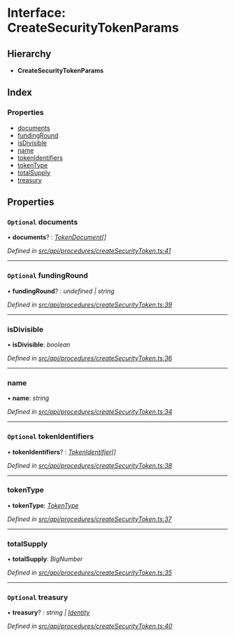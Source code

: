 # Interface: CreateSecurityTokenParams

## Hierarchy

* **CreateSecurityTokenParams**

## Index

### Properties

* [documents](api_procedures.createsecuritytokenparams.md#optional-documents)
* [fundingRound](api_procedures.createsecuritytokenparams.md#optional-fundinground)
* [isDivisible](api_procedures.createsecuritytokenparams.md#isdivisible)
* [name](api_procedures.createsecuritytokenparams.md#name)
* [tokenIdentifiers](api_procedures.createsecuritytokenparams.md#optional-tokenidentifiers)
* [tokenType](api_procedures.createsecuritytokenparams.md#tokentype)
* [totalSupply](api_procedures.createsecuritytokenparams.md#totalsupply)
* [treasury](api_procedures.createsecuritytokenparams.md#optional-treasury)

## Properties

### `Optional` documents

• **documents**? : *[TokenDocument](types.tokendocument.md)[]*

*Defined in [src/api/procedures/createSecurityToken.ts:41](https://github.com/PolymathNetwork/polymesh-sdk/blob/7e9a732/src/api/procedures/createSecurityToken.ts#L41)*

___

### `Optional` fundingRound

• **fundingRound**? : *undefined | string*

*Defined in [src/api/procedures/createSecurityToken.ts:39](https://github.com/PolymathNetwork/polymesh-sdk/blob/7e9a732/src/api/procedures/createSecurityToken.ts#L39)*

___

###  isDivisible

• **isDivisible**: *boolean*

*Defined in [src/api/procedures/createSecurityToken.ts:36](https://github.com/PolymathNetwork/polymesh-sdk/blob/7e9a732/src/api/procedures/createSecurityToken.ts#L36)*

___

###  name

• **name**: *string*

*Defined in [src/api/procedures/createSecurityToken.ts:34](https://github.com/PolymathNetwork/polymesh-sdk/blob/7e9a732/src/api/procedures/createSecurityToken.ts#L34)*

___

### `Optional` tokenIdentifiers

• **tokenIdentifiers**? : *[TokenIdentifier](types.tokenidentifier.md)[]*

*Defined in [src/api/procedures/createSecurityToken.ts:38](https://github.com/PolymathNetwork/polymesh-sdk/blob/7e9a732/src/api/procedures/createSecurityToken.ts#L38)*

___

###  tokenType

• **tokenType**: *[TokenType](../modules/types.md#tokentype)*

*Defined in [src/api/procedures/createSecurityToken.ts:37](https://github.com/PolymathNetwork/polymesh-sdk/blob/7e9a732/src/api/procedures/createSecurityToken.ts#L37)*

___

###  totalSupply

• **totalSupply**: *BigNumber*

*Defined in [src/api/procedures/createSecurityToken.ts:35](https://github.com/PolymathNetwork/polymesh-sdk/blob/7e9a732/src/api/procedures/createSecurityToken.ts#L35)*

___

### `Optional` treasury

• **treasury**? : *string | [Identity](../classes/api_entities_identity.identity.md)*

*Defined in [src/api/procedures/createSecurityToken.ts:40](https://github.com/PolymathNetwork/polymesh-sdk/blob/7e9a732/src/api/procedures/createSecurityToken.ts#L40)*
